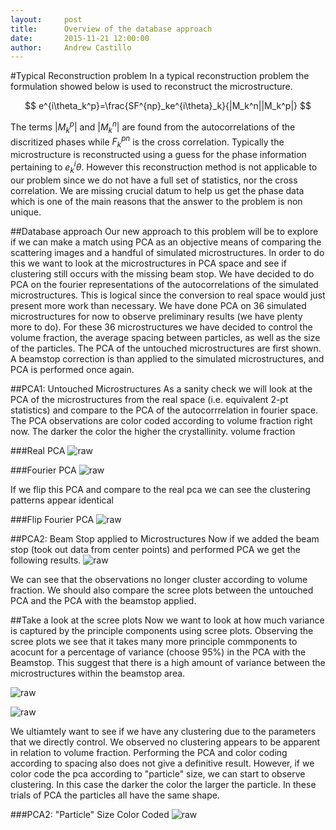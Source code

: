 ```yaml
---
layout:     post
title:      Overview of the database approach
date:       2015-11-21 12:00:00
author:     Andrew Castillo
---
```

<!-- Start Writing Below in Markdown -->

#Typical Reconstruction problem
In a typical reconstruction problem the formulation showed below is used to reconstruct the microstructure.

$$
e^{i\theta_k^p}=\frac{SF^{np}_ke^{i\theta}_k}{|M_k^n||M_k^p|}
$$

The terms $|M_k^p|$ and $|M_k^n|$ are found from the autocorrelations of the discritized phases while $F_k^{pn}$ is the cross correlation. Typically the microstructure is reconstructed using a guess for the phase information pertaining to $e_k^i\theta$. However
this reconstruction method is not applicable to our problem since we do not have a full set of statistics, nor the cross correlation. We are missing crucial datum to help us get the phase data which is one of the main reasons that the answer to the problem is non
unique.  

##Database approach
Our new approach to this problem will be to explore if we can make a match using PCA as an objective means of comparing the scattering images and a handful of simulated microstructures. In order to do this we want to look at the microstructures in PCA space and see
if clustering still occurs with the missing beam stop. We have decided to do PCA on the fourier representations of the autocorrelations of the simulated microstructures. This is logical since the conversion to real space would just present more work than necessary.
We have done PCA on 36 simulated microstructures for now to observe preliminary results (we have plenty more to do). For these 36 microstructures we have decided to control the volume fraction, the average spacing between particles, as well as the size of the particles.
The PCA of the untouched microstructures are first shown. A beamstop correction is than applied to the simulated microstructures, and PCA is performed once again.

##PCA1: Untouched Microstructures
As a sanity check we will look at the PCA of the microstructures from the real space (i.e. equivalent 2-pt statistics) and compare to the PCA of the autocorrrelation in fourier space. The PCA observations are color coded according to volume fraction right now. The darker the color
the higher the crystallinity. volume fraction 

###Real PCA
![raw](https://41.media.tumblr.com/91cd222e7d6c419792662c055007a03a/tumblr_ny8rneD1iH1rlqsr4o1_540.jpg)

###Fourier PCA
![raw](https://40.media.tumblr.com/8c79d9fe68cdbd94dcfa080fb4d1c14f/tumblr_ny8rnmxCcu1rlqsr4o1_540.jpg)

If we flip this PCA and compare to the real pca we can see the clustering patterns appear identical

###Flip Fourier PCA
![raw](https://40.media.tumblr.com/39f7b9849ef87a7617d6bf732b3d8704/tumblr_ny8rns3Gbc1rlqsr4o1_540.jpg)


##PCA2: Beam Stop applied to Microstructures
Now if we added the beam stop (took out data from center points) and performed PCA we get the following results.
![raw](https://41.media.tumblr.com/ef5a1d39a4486cebe67fca88c7e21b16/tumblr_ny8robWZlD1rlqsr4o1_540.jpg)

We can see that the observations no longer cluster according to volume fraction. We should also compare the scree plots between the untouched PCA and the PCA with the beamstop applied.

##Take a look at the scree plots
Now we want to look at how much variance is captured by the principle components using scree plots. Observing the scree plots we see that it takes many more principle commponents to acocunt for a percentage of variance (choose 95%) in the PCA with the Beamstop.
This suggest that there is a high amount of variance between the microstructures within the beamstop area.

![raw](https://40.media.tumblr.com/1103149225d98715dba698329f618856/tumblr_ny8rotA8ZR1rlqsr4o1_540.jpg)

![raw](https://41.media.tumblr.com/8e7177a829bc8d691f622e1433eb61b6/tumblr_ny8rpeCw6l1rlqsr4o1_540.jpg)

We ultiamtely want to see if we have any clustering due to the parameters that we directly control. We observed no clustering appears to be apparent in relation to volume fraction. Performing the PCA and color coding according
to spacing also does not give a definitive result. However, if we color code the pca according to "particle" size, we can start to observe clustering. In this case the darker the color the larger the particle. In these trials of PCA the particles all have the same shape.
  
###PCA2: "Particle" Size Color Coded
![raw](https://40.media.tumblr.com/79c088d040eea14483b7606f89b256dd/tumblr_ny8rqlgoaX1rlqsr4o1_540.jpg)
